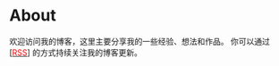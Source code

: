 # About

欢迎访问我的博客，这里主要分享我的一些经验、想法和作品。 你可以通过 [[<span style="color:red">RSS</span>](/index.xml)] 的方式持续关注我的博客更新。


